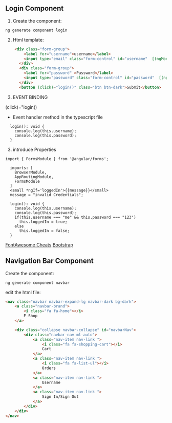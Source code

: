 
## Login Component

1. Create the component:
```Shell
ng generate component login
```

2. Html template:
```HTML
    <div class="form-group">
        <label for="username">username</label>
        <input type="email" class="form-control" id="username"  [(ngModel)]="username">
      </div>
      <div class="form-group">
        <label for="password" >Password</label>
        <input type="password" class="form-control" id="password"  [(ngModel)]="password">
      </div>
      <button (click)="login()" class="btn btn-dark">Submit</button>
```

3. EVENT BINDING

(click)="login()

* Event handler method in the typescript file

```TS
  login(): void {
    console.log(this.username);
    console.log(this.password);
  }
```

3. introduce Properties

```TS
import { FormsModule } from '@angular/forms';

  imports: [
    BrowserModule,
    AppRoutingModule,
    FormsModule
  ]
  <small *ngIf='loggedIn'>{{message}}</small>
  message = "invalid Credentials";
```

```TS
  login(): void {
    console.log(this.username);
    console.log(this.password);
    if(this.username === "me" && this.password === "123")
      this.loggedIn = true;
    else
      this.loggedIn = false;
  }

```

[FontAwesome Cheats](https://fontawesome.bootstrapcheatsheets.com/)
[Bootstrap](https://getbootstrap.com/docs/4.0/components/buttons/)



## Navigation Bar Component

Create the component:
```
ng generate component navbar
```

edit the html file:
```HTML
<nav class="navbar navbar-expand-lg navbar-dark bg-dark">
    <a class="navbar-brand">
        <i class="fa fa-home"></i>
        E-Shop
    </a>

    <div class="collapse navbar-collapse" id="navbarNav">
        <div class="navbar-nav ml-auto">
            <a class="nav-item nav-link ">
                <i class="fa fa-shopping-cart"></i>
                Cart
            </a>
            <a class="nav-item nav-link ">
                <i class="fa fa-list-ul"></i>
                Orders
            </a>
            <a class="nav-item nav-link ">
                Username
            </a>
            <a class="nav-item nav-link ">
                Sign In/Sign Out
            </a>
        </div>
    </div>
</nav>
```